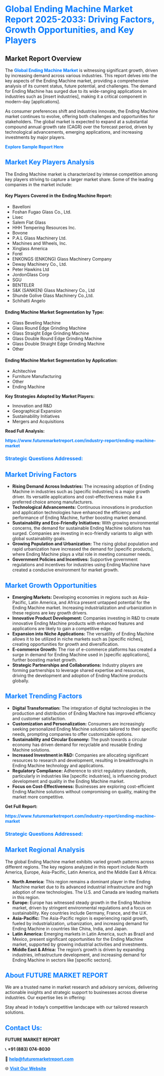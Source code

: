 <h1 style="color: #007BFF;">Global Ending Machine Market Report 2025-2033: Driving Factors, Growth Opportunities, and Key Players</h1>

<section id="overview">
<h2>Market Report Overview</h2>
<p>The <a href="https://www.futuremarketreport.com/industry-report/ending-machine-market" style="color: #007BFF; text-decoration: none;"><strong>Global Ending Machine Market</strong></a> is witnessing significant growth, driven by increasing demand across various industries. This report delves into the key aspects of the Ending Machine market, providing a comprehensive analysis of its current status, future potential, and challenges. The demand for Ending Machine has surged due to its wide-ranging applications in industries such as [insert industries], making it a critical component in modern-day [applications].</p>
<p>As consumer preferences shift and industries innovate, the Ending Machine market continues to evolve, offering both challenges and opportunities for stakeholders. The global market is expected to expand at a substantial compound annual growth rate (CAGR) over the forecast period, driven by technological advancements, emerging applications, and increasing investments by major players.</p>
</section>

<section id="overview">
<p><a href="https://www.futuremarketreport.com/request-sample/reportId=124848" style="color: #007BFF; text-decoration: none;"><strong>Explore Sample Report Here</strong></a></p>
</section>

<section id="key-players">
<h2 style="color: #007BFF;">Market Key Players Analysis</h2>
<p>The Ending Machine market is characterized by intense competition among key players striving to capture a larger market share. Some of the leading companies in the market include:</p>
<h4>Key Players Covered in the Ending Machine Report:</h4>
<ul><li>Bavelloni</li><li>Foshan Fugao Glass Co., Ltd.</li><li>Lisec</li><li>Salem Flat Glass</li><li>HHH Tempering Resources Inc.</li><li>Bovone</li><li>P.A.L Glass Machinery Ltd.</li><li>Machines and Wheels, Inc.</li><li>Xinglass America</li><li>Forel</li><li>ENKONGS (ENKONG) Glass Machinery Company</li><li>Deway Machinery Co., Ltd.</li><li>Peter Hawkins Ltd</li><li>JordonGlass Corp</li><li>SGU</li><li>BENTELER</li><li>S&amp;K (SANKEN) Glass Machinery Co., Ltd</li><li>Shunde Golive Glass Machinery Co.,Ltd.</li><li>Schihatti Angelo</li></ul>
<h4>Ending Machine Market Segmentation by Type:</h4>
<ul><li>Glass Beveling Machine</li><li>Glass Round Edge Grinding Machine</li><li>Glass Straight Edge Grinding Machine</li><li>Glass Double Round Edge Grinding Machine</li><li>Glass Double Straight Edge Grinding Machine</li><li>Other</li></ul>

<h4>Ending Machine Market Segmentation by Application:</h4>
<ul><li>Achitechive</li><li>Furniture Manufacturing</li><li>Other</li><li>Ending Machine</li></ul>
<p><strong>Key Strategies Adopted by Market Players:</strong></p>
<ul>
<li>Innovation and R&D</li>
<li>Geographical Expansion</li>
<li>Sustainability Initiatives</li>
<li>Mergers and Acquisitions</li>
</ul>
</section>

<section>
<p><strong>Read Full Analysis: </strong></p><a href="https://www.futuremarketreport.com/industry-report/ending-machine-market" style="color: #007BFF; text-decoration: none;"><strong>https://www.futuremarketreport.com/industry-report/ending-machine-market</strong></a>
<h3 style="color: #007BFF;">Strategic Questions Addressed:</h3>
</section>

<section id="driving-factors">
<h2 style="color: #007BFF;">Market Driving Factors</h2>
<ul>
<li><strong>Rising Demand Across Industries:</strong> The increasing adoption of Ending Machine in industries such as [specific industries] is a major growth driver. Its versatile applications and cost-effectiveness make it a preferred choice among manufacturers.</li>
<li><strong>Technological Advancements:</strong> Continuous innovations in production and application technologies have enhanced the efficiency and performance of Ending Machine, further boosting market demand.</li>
<li><strong>Sustainability and Eco-Friendly Initiatives:</strong> With growing environmental concerns, the demand for sustainable Ending Machine solutions has surged. Companies are investing in eco-friendly variants to align with global sustainability goals.</li>
<li><strong>Growing Population and Urbanization:</strong> The rising global population and rapid urbanization have increased the demand for [specific products], where Ending Machine plays a vital role in meeting consumer needs.</li>
<li><strong>Government Policies and Incentives:</strong> Supportive government regulations and incentives for industries using Ending Machine have created a conducive environment for market growth.</li>
</ul>
</section>

<section id="growth-opportunities">
<h2 style="color: #007BFF;">Market Growth Opportunities</h2>
<ul>
<li><strong>Emerging Markets:</strong> Developing economies in regions such as Asia-Pacific, Latin America, and Africa present untapped potential for the Ending Machine market. Increasing industrialization and urbanization in these regions are key growth drivers.</li>
<li><strong>Innovative Product Development:</strong> Companies investing in R&D to create innovative Ending Machine products with enhanced features and applications are likely to gain a competitive edge.</li>
<li><strong>Expansion into Niche Applications:</strong> The versatility of Ending Machine allows it to be utilized in niche markets such as [specific niches], creating opportunities for growth and diversification.</li>
<li><strong>E-commerce Growth:</strong> The rise of e-commerce platforms has created a surge in demand for Ending Machine used in [specific applications], further boosting market growth.</li>
<li><strong>Strategic Partnerships and Collaborations:</strong> Industry players are forming partnerships to leverage shared expertise and resources, driving the development and adoption of Ending Machine products globally.</li>
</ul>
</section>

<section id="trending-factors">
<h2 style="color: #007BFF;">Market Trending Factors</h2>
<ul>
<li><strong>Digital Transformation:</strong> The integration of digital technologies in the production and distribution of Ending Machine has improved efficiency and customer satisfaction.</li>
<li><strong>Customization and Personalization:</strong> Consumers are increasingly seeking personalized Ending Machine solutions tailored to their specific needs, prompting companies to offer customizable options.</li>
<li><strong>Sustainability and Circular Economy:</strong> The push towards a circular economy has driven demand for recyclable and reusable Ending Machine solutions.</li>
<li><strong>Increased Investment in R&D:</strong> Companies are allocating significant resources to research and development, resulting in breakthroughs in Ending Machine technology and applications.</li>
<li><strong>Regulatory Compliance:</strong> Adherence to strict regulatory standards, particularly in industries like [specific industries], is influencing product development and quality in the Ending Machine market.</li>
<li><strong>Focus on Cost-Effectiveness:</strong> Businesses are exploring cost-efficient Ending Machine solutions without compromising on quality, making the market more competitive.</li>
</ul>
</section>

<section>
<p><strong>Get Full Report: </strong></p><a href="https://www.futuremarketreport.com/industry-report/ending-machine-market" style="color: #007BFF; text-decoration: none;"><strong>https://www.futuremarketreport.com/industry-report/ending-machine-market</strong></a>
<h3 style="color: #007BFF;">Strategic Questions Addressed:</h3>
</section>


<section id="regional-analysis">
<h2 style="color: #007BFF;">Market Regional Analysis</h2>
<p>The global Ending Machine market exhibits varied growth patterns across different regions. The key regions analyzed in this report include North America, Europe, Asia-Pacific, Latin America, and the Middle East & Africa:</p>
<ul>
<li><strong>North America:</strong> This region remains a dominant player in the Ending Machine market due to its advanced industrial infrastructure and high adoption of new technologies. The U.S. and Canada are leading markets in this region.</li>
<li><strong>Europe:</strong> Europe has witnessed steady growth in the Ending Machine market, driven by stringent environmental regulations and a focus on sustainability. Key countries include Germany, France, and the U.K.</li>
<li><strong>Asia-Pacific:</strong> The Asia-Pacific region is experiencing rapid growth, fueled by industrialization, urbanization, and increasing demand for Ending Machine in countries like China, India, and Japan.</li>
<li><strong>Latin America:</strong> Emerging markets in Latin America, such as Brazil and Mexico, present significant opportunities for the Ending Machine market, supported by growing industrial activities and investments.</li>
<li><strong>Middle East & Africa:</strong> The region’s growth is driven by expanding industries, infrastructure development, and increasing demand for Ending Machine in sectors like [specific sectors].</li>
</ul>
</section>

<footer>
<h2 style="color: #007BFF;">About FUTURE MARKET REPORT</h2>
<p>We are a trusted name in market research and advisory services, delivering actionable insights and strategic support to businesses across diverse industries. Our expertise lies in offering:</p>

<p>Stay ahead in today’s competitive landscape with our tailored research solutions.</p>

<h2 style="color: #007BFF;">Contact Us:</h2>
<p><strong>FUTURE MARKET REPORT</strong></p>
<p>📞 <strong>+91 (883) 074-8030</strong></p>
<p>📧 <strong><a href="mailto:help@futuremarketreport.com" style="color: #007BFF;">help@futuremarketreport.com</a></strong></p>
<p>🌐 <strong><a href="https://www.futuremarketreport.com/" style="color: #007BFF;">Visit Our Website</a></strong></p>
</footer>